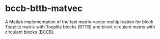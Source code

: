 # bccb-bttb-matvec
A Matlab implementation of the fast matrix-vector multiplication for block Toeplitz matrix with Toeplitz blocks (BTTB) and block circulant matrix with circulant blocks (BCCB).
